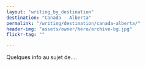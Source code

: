 ```yaml
---
layout: "writing_by_destination"
destination: "Canada - Alberta"
permalink: "/writing/destination/canada-alberta/"
header-img: "assets/owner/hero/archive-bg.jpg"
flickr-tag: ""

---
```


Quelques info au sujet de....